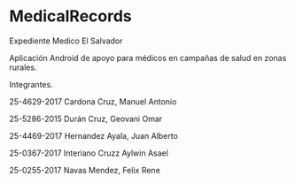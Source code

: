 # MedicalRecords
Expediente Medico El Salvador 

Aplicación Android de apoyo para médicos en campañas de salud en zonas rurales.

Integrantes.

25-4629-2017 Cardona Cruz, Manuel Antonio

25-5286-2015 Durán Cruz, Geovani Omar

25-4469-2017 Hernandez Ayala, Juan Alberto

25-0367-2017 Interiano Cruzz Aylwin Asael
 
25-0255-2017  Navas Mendez, Felix Rene
